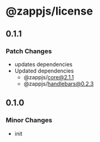 # @zappjs/license

## 0.1.1

### Patch Changes

- updates dependencies
- Updated dependencies
  - @zappjs/core@2.1.1
  - @zappjs/handlebars@0.2.3

## 0.1.0

### Minor Changes

- init
